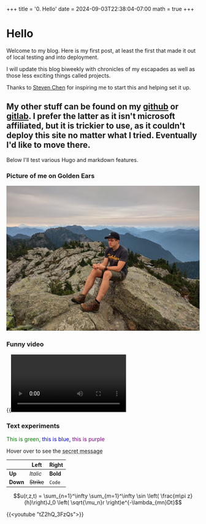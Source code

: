 +++
title = '0. Hello'
date = 2024-09-03T22:38:04-07:00
math = true
+++

# Hello

Welcome to my blog. Here is my first post, at least the first that made it out of local testing and into deployment.

I will update this blog biweekly with chronicles of my escapades as well as those less exciting things called projects.

Thanks to  [Steven Chen](https://shengw3n.github.io/) for inspiring me to start this and helping set it up.

My other stuff can be found on my [github](https://github.com/ron-kit/) or [gitlab](). I prefer the latter as it isn't microsoft affiliated, but it is trickier to use, as it couldn't deploy this site no matter what I tried. Eventually I'd like to move there.
---

Below I'll test various Hugo and markdown features.

### Picture of me on Golden Ears

![Golden Ears](images/ronGolden.jpg)

### Funny video

{{<video src="./videos/fan.mp4">}}

### Text experiments

<span style="color:green"> This is green,</span>
<span style="color:blue"> this is blue,</span>
<span style="color:purple"> this is purple</span>

Hover over to see the <abbr title="Eat your vegetables">secret message </abbr>

||Left|Right|
|-|-|-|
|**Up**|_Italic_|**Bold**|
|**Down**|~~Strike~~|`Code`|

$$u(r,z,t) = \sum_{n=1}^\infty \sum_{m=1}^\infty \sin \left( \frac{m\pi z}{h}\right)J_0 \left( \sqrt{\mu_n}r \right)e^{-\lambda_{mn}Dt}$$

{{<youtube "tZ2hQ_3FzQs">}}
